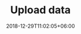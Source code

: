 ---
title: "Upload data"
date: 2018-12-29T11:02:05+06:00
icon: "ti-upload"
description: "Lorem ipsum dolor sit amet ipsum dolor sit amet ipsum dolor sit amet"
type : "docs"
---